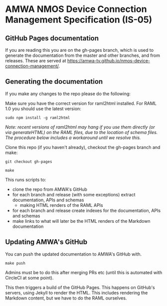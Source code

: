 # AMWA NMOS Device Connection Management Specification (IS-05)

## GitHub Pages documentation

If you are reading this you are on the gh-pages branch, which is used to generate the documentation from the master and other branches, and from releases.  These are served at https://amwa-tv.github.io/nmos-device-connection-management/.

## Generating the documentation

If you make any changes to the repo please do the following:

Make sure you have the correct version for raml2html installed. For RAML 1.0 you should use the latest version:

``sudo npm install -g raml2html``

_Note: recent versions of raml2html may hang if you use them directly (or via generateHTML) on the RAML files, due to the location of schema files.  The procedure below includes a workaround until we resolve this._

Clone this repo (if you haven't already), checkout the gh-pages branch and make:

``git checkout gh-pages``

``make``

This runs scripts to:
- clone the repo from AMWA's GitHub
- for each branch and release (with some exceptions) extract documentation, APIs and schemas
  - making HTML renders of the RAML APIs
- for each branch and release create indexes for the documentation, APIs and schemas
- make links to what will later be the HTML renders of the Markdown documentation

## Updating AMWA's GitHub

You can push the updated documentation to AMWA's GitHub with.

``make push``

Admins must be to do this after merging PRs etc (until this is automated with CircleCI at some point).

This then triggers a build of the GitHub Pages. This happens on GitHub's servers, using Jekyll to render the HTML.  This includes rendering the Markdown content, but we have to do the RAML ourselves.  
